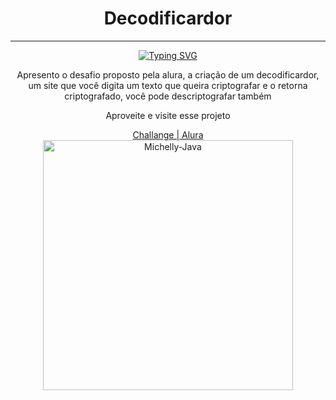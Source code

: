<div align="center">
  <h1>Decodificardor</h1>
  <hr>
  
<a href="https://git.io/typing-svg"><img src="https://readme-typing-svg.herokuapp.com?duration=8000&width=600&height=100&lines=Curso+da+Alura%2BOracle+na+forma%C3%A7%C3%A3o+de+novos+devs!!" alt="Typing SVG" /></a>
  
  <p>Apresento o desafio proposto pela alura, a criação de um decodificardor, um site que você digita um texto que queira criptografar e o retorna criptografado, você pode descriptografar também</p>
  <p>Aproveite e visite esse projeto</p>
  <a href="https://michellynonatto.github.io/Decodificador/" target="_blank">Challange | Alura</a>
  <br>
  
  <img align="center" title="Java" alt="Michelly-Java" height="auto" width="400" src="https://user-images.githubusercontent.com/101263547/184448998-2e4c6cce-ca33-4007-a379-f64677591bc3.png" />

  
</div>

